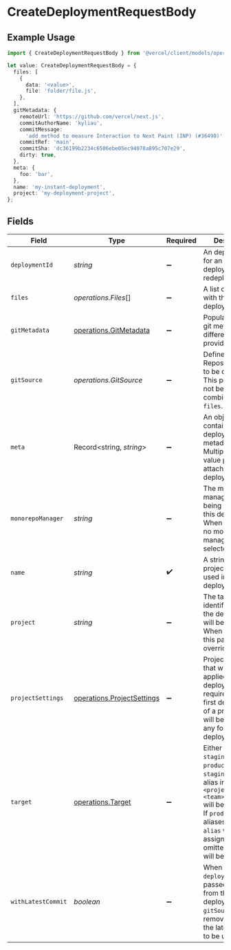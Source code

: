 # CreateDeploymentRequestBody

## Example Usage

```typescript
import { CreateDeploymentRequestBody } from '@vercel/client/models/operations';

let value: CreateDeploymentRequestBody = {
  files: [
    {
      data: '<value>',
      file: 'folder/file.js',
    },
  ],
  gitMetadata: {
    remoteUrl: 'https://github.com/vercel/next.js',
    commitAuthorName: 'kyliau',
    commitMessage:
      'add method to measure Interaction to Next Paint (INP) (#36490)',
    commitRef: 'main',
    commitSha: 'dc36199b2234c6586ebe05ec94078a895c707e29',
    dirty: true,
  },
  meta: {
    foo: 'bar',
  },
  name: 'my-instant-deployment',
  project: 'my-deployment-project',
};
```

## Fields

| Field              | Type                                                                     | Required           | Description                                                                                                                                                                                                                                            | Example                  |
| ------------------ | ------------------------------------------------------------------------ | ------------------ | ------------------------------------------------------------------------------------------------------------------------------------------------------------------------------------------------------------------------------------------------------ | ------------------------ |
| `deploymentId`     | _string_                                                                 | :heavy_minus_sign: | An deployment id for an existing deployment to redeploy                                                                                                                                                                                                |                          |
| `files`            | _operations.Files_[]                                                     | :heavy_minus_sign: | A list of objects with the files to be deployed                                                                                                                                                                                                        |                          |
| `gitMetadata`      | [operations.GitMetadata](../../models/operations/gitmetadata.md)         | :heavy_minus_sign: | Populates initial git metadata for different git providers.                                                                                                                                                                                            |                          |
| `gitSource`        | _operations.GitSource_                                                   | :heavy_minus_sign: | Defines the Git Repository source to be deployed. This property can not be used in combination with `files`.                                                                                                                                           |                          |
| `meta`             | Record<string, _string_>                                                 | :heavy_minus_sign: | An object containing the deployment's metadata. Multiple key-value pairs can be attached to a deployment                                                                                                                                               | {<br/>"foo": "bar"<br/>} |
| `monorepoManager`  | _string_                                                                 | :heavy_minus_sign: | The monorepo manager that is being used for this deployment. When `null` is used no monorepo manager is selected                                                                                                                                       |                          |
| `name`             | _string_                                                                 | :heavy_check_mark: | A string with the project name used in the deployment URL                                                                                                                                                                                              | my-instant-deployment    |
| `project`          | _string_                                                                 | :heavy_minus_sign: | The target project identifier in which the deployment will be created. When defined, this parameter overrides name                                                                                                                                     | my-deployment-project    |
| `projectSettings`  | [operations.ProjectSettings](../../models/operations/projectsettings.md) | :heavy_minus_sign: | Project settings that will be applied to the deployment. It is required for the first deployment of a project and will be saved for any following deployments                                                                                          |                          |
| `target`           | [operations.Target](../../models/operations/target.md)                   | :heavy_minus_sign: | Either not defined, `staging`, or `production`. If `staging`, a staging alias in the format `<project>-<team>.vercel.app` will be assigned. If `production`, any aliases defined in `alias` will be assigned. If omitted, the target will be `preview` |                          |
| `withLatestCommit` | _boolean_                                                                | :heavy_minus_sign: | When `true` and `deploymentId` is passed in, the sha from the previous deployment's `gitSource` is removed forcing the latest commit to be used.                                                                                                       |                          |
